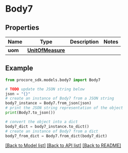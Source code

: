 # Body7


## Properties

Name | Type | Description | Notes
------------ | ------------- | ------------- | -------------
**uom** | [**UnitOfMeasure**](UnitOfMeasure.md) |  | 

## Example

```python
from procore_sdk.models.body7 import Body7

# TODO update the JSON string below
json = "{}"
# create an instance of Body7 from a JSON string
body7_instance = Body7.from_json(json)
# print the JSON string representation of the object
print(Body7.to_json())

# convert the object into a dict
body7_dict = body7_instance.to_dict()
# create an instance of Body7 from a dict
body7_from_dict = Body7.from_dict(body7_dict)
```
[[Back to Model list]](../README.md#documentation-for-models) [[Back to API list]](../README.md#documentation-for-api-endpoints) [[Back to README]](../README.md)


